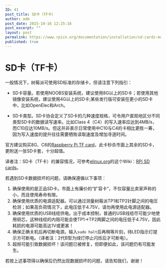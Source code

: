 ```yaml
---
ID: 41
post_title: SD卡（TF卡）
author: adm
post_date: 2015-10-16 12:25:16
post_excerpt: ""
layout: post
permalink: https://www.rpicn.org/documentation/installation/sd-cards-md/
published: true
---
```

# SD卡（TF卡）

一般情况下，树莓派可使用SD标准的存储卡，但请注意下列指引：

- SD卡容量。若使用NOOBS安装系统，建议使用8G以上的SD卡；若使用其他镜像安装系统，建议使用4G以上的SD卡;某些发行版可安装在更小的SD卡中，比如OpenElec和Arch。

- SD卡类型。SD卡协会定义了SD卡的几种速度规格，可令用户直观地区分不同类型SD卡的数据读写速率。比如Class 4（C4）的写入速率应达到4MB/s，而C10应达10MB/s。但这并非表示日常使用中C10与C4的卡相比更胜一筹，因为写入速度的提升往往需要牺牲读取速度及增加寻道时间。

官方建议购买8G、C6的[Raspberry Pi TF card](http://swag.raspberrypi.org/products/noobs-8gb-sd-card)，此卡秒杀市面上其余的SD卡，更附送一张SD卡套，十分超值。

译者注：SD卡（TF卡）的兼容情况，可参考[elinux.org](http://elinux.org)的这个Wiki：[RPi SD cards](http://elinux.org/RPi_SD_cards)。

若遇到SD卡数据损坏的问题，请确保遵循以下事项：

1. 确保使用的是正品SD卡。市面上有廉价的“扩容卡”，不仅容量比卖家声称的小，而且使用寿命有限。
2. 确保使用优质的电源适配器。可以通过测量树莓派TP1和TP2针脚之间的电压检测；如果高负荷情况下，此电压低于4.75V，请勿再使用此电源适配器。
3. 确保使用优质的USB线缆供电。出于成本控制，普通的USB线缆尽可能少地使用铜芯，这种线缆的内阻可能会使TP1->TP2两脚之间的电压低于4.75V，因此耗损的电源可能高达1V或更甚！
4. 确保正确关机后再切断电源。输入`sudo halt`后再稍等片刻，待LED指示灯提示方可断电。（译者注：2代B型为绿灯停止闪烁后才可断电）。
5. 超频可能引致数据损坏！该问题已被修复，但即便如此，该问题仍有可能发生。

若按上述事项得以确保后仍然出现数据损坏的问题，请告知我们，谢谢！
